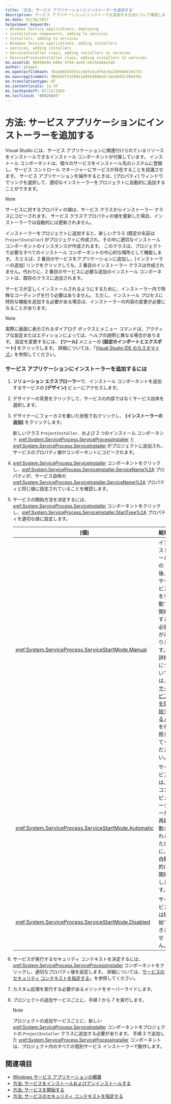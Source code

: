 ```yaml
---
title: '方法: サービス アプリケーションにインストーラーを追加する'
description: サービス アプリケーションにインストーラを追加する方法について確認します。 Visual Studio には、サービス アプリに関連付けられているリソースをインストールできるインストール コンポーネントが付属しています。
ms.date: 03/30/2017
helpviewer_keywords:
- Windows Service applications, deploying
- installation components, adding to services
- installers, adding to services
- Windows Service applications, adding installers
- services, adding installers
- ServiceInstaller class, adding installers to services
- ServiceProcessInstaller class, adding installers to services
ms.assetid: 8b698e9a-b88e-4f44-ae45-e0c5ea0ae5a8
author: ghogen
ms.openlocfilehash: f82dd6635555ccb8fcbcdf63cba2495084194731
ms.sourcegitcommit: 40de8df14289e1e05b40d6e5c1daabd3c286d70c
ms.translationtype: HT
ms.contentlocale: ja-JP
ms.lasthandoff: 07/22/2020
ms.locfileid: "86925645"
---
```

# <a name="how-to-add-installers-to-your-service-application"></a>方法: サービス アプリケーションにインストーラーを追加する
Visual Studio には、サービス アプリケーションに関連付けられているリソースをインストールできるインストール コンポーネントが付属しています。 インストール コンポーネントは、個々のサービスをインストール先のシステムに登録し、サービス コントロール マネージャーにサービスが存在することを認識させます。 サービス アプリケーションを操作するときは、[プロパティ] ウィンドウでリンクを選択して、適切なインストーラーをプロジェクトに自動的に追加することができます。  
  
> [!NOTE]
> サービスに対するプロパティの値は、サービス クラスからインストーラー クラスにコピーされます。 サービス クラスでプロパティの値を更新した場合、インストーラーでは自動的には更新されません。  
  
 インストーラーをプロジェクトに追加すると、新しいクラス (既定の名前は `ProjectInstaller`) がプロジェクトに作成され、その中に適切なインストール コンポーネントのインスタンスが作成されます。 このクラスは、プロジェクトで必要なすべてのインストール コンポーネントの中心的な場所として機能します。 たとえば、2 番目のサービスをアプリケーションに追加し、[インストーラーの追加] リンクをクリックしても、2 番目のインストーラー クラスは作成されません。代わりに、2 番目のサービスに必要な追加のインストール コンポーネントは、既存のクラスに追加されます。  
  
 サービスが正しくインストールされるようにするために、インストーラー内で特殊なコーディングを行う必要はありません。 ただし、インストール プロセスに特別な機能を追加する必要がある場合は、インストーラーの内容の変更が必要になることがあります。  
  
> [!NOTE]
> 実際に画面に表示されるダイアログ ボックスとメニュー コマンドは、アクティブな設定またはエディションによっては、ヘルプの説明と異なる場合があります。 設定を変更するには、 **[ツール]** メニューの **[設定のインポートとエクスポート]** をクリックします。 詳細については、「[Visual Studio IDE のカスタマイズ](/visualstudio/ide/personalizing-the-visual-studio-ide)」を参照してください。  
  
### <a name="to-add-installers-to-your-service-application"></a>サービス アプリケーションにインストーラーを追加するには  
  
1. **ソリューション エクスプローラー**で、インストール コンポーネントを追加するサービスの **[デザイン]** ビューにアクセスします。  
  
2. デザイナーの背景をクリックして、サービスの内容ではなくサービス自体を選択します。  
  
3. デザイナーにフォーカスを置いた状態で右クリックし、 **[インストーラーの追加]** をクリックします。  
  
     新しいクラス `ProjectInstaller`、および 2 つのインストール コンポーネント <xref:System.ServiceProcess.ServiceProcessInstaller> と <xref:System.ServiceProcess.ServiceInstaller> がプロジェクトに追加され、サービスのプロパティ値がコンポーネントにコピーされます。  
  
4. <xref:System.ServiceProcess.ServiceInstaller> コンポーネントをクリックし、<xref:System.ServiceProcess.ServiceInstaller.ServiceName%2A> プロパティが、サービス自体の <xref:System.ServiceProcess.ServiceInstaller.ServiceName%2A> プロパティと同じ値に設定されていることを確認します。  
  
5. サービスの開始方法を決定するには、<xref:System.ServiceProcess.ServiceInstaller> コンポーネントをクリックし、<xref:System.ServiceProcess.ServiceInstaller.StartType%2A> プロパティを適切な値に設定します。  
  
    |[値]|結果|  
    |-----------|------------|  
    |<xref:System.ServiceProcess.ServiceStartMode.Manual>|インストールの後、サービスを手動で開始する必要があります。 詳細については、[サービスを開始する](how-to-start-services.md)」を参照してください。|  
    |<xref:System.ServiceProcess.ServiceStartMode.Automatic>|サービスは、コンピューターが再起動されるたびに、自動的に開始します。|  
    |<xref:System.ServiceProcess.ServiceStartMode.Disabled>|サービスは開始できません。|  
  
6. サービスが実行するセキュリティ コンテキストを決定するには、<xref:System.ServiceProcess.ServiceProcessInstaller> コンポーネントをクリックし、適切なプロパティ値を設定します。 詳細については、[サービスのセキュリティ コンテキストを指定する](how-to-specify-the-security-context-for-services.md)」を参照してください。  
  
7. カスタム処理を実行する必要があるメソッドをオーバーライドします。  
  
8. プロジェクトの追加サービスごとに、手順 1 から 7 を実行します。  
  
    > [!NOTE]
    > プロジェクトの追加サービスごとに、新しい <xref:System.ServiceProcess.ServiceInstaller> コンポーネントをプロジェクトの `ProjectInstaller` クラスに追加する必要があります。 手順 3 で追加した <xref:System.ServiceProcess.ServiceProcessInstaller> コンポーネントは、プロジェクト内のすべての個別サービス インストーラーで動作します。  
  
## <a name="see-also"></a>関連項目

- [Windows サービス アプリケーションの概要](introduction-to-windows-service-applications.md)
- [方法: サービスをインストールおよびアンインストールする](how-to-install-and-uninstall-services.md)
- [方法: サービスを開始する](how-to-start-services.md)
- [方法: サービスのセキュリティ コンテキストを指定する](how-to-specify-the-security-context-for-services.md)

